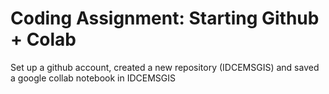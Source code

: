 # Coding Assignment: Starting Github + Colab
Set up a github account, created a new repository (IDCEMSGIS) and saved a google collab notebook in IDCEMSGIS
